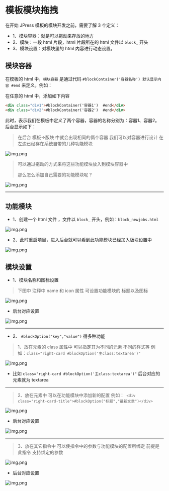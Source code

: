 # 模板模块拖拽

在开始 JPress 模板的模块开发之前，需要了解 3 个定义：
- 1、模块容器：就是可以拖动来存放的地方
- 2、模块：一段 html 片段，html 片段所在的 html 文件以 `block_` 开头
- 3、模块设置：对模块里的 html 内容进行动态设置。

## 模块容器 

在模板的 html 中，`模块容器` 是通过代码 `#blockContainer('容器名称') 默认显示内容 #end` 来定义。例如：

在任意的 html 中，添加如下内容 

```html
<div class="div1">#blockContainer('容器1')  #end</div>
<div class="div2">#blockContainer('容器2')  #end</div>
```

此时，表示我们在模板中定义了两个容器，容器的名称分别为：容器1、容器2。后台显示如下：

> 在后台 模板->版块 中就会出现相同的俩个容器 我们可以对容器进行设计 在左边已经存在系统自带的几种功能模块

![img.png](../image/template/template_16.png)

> 可以通过拖动的方式来将这些功能模块放入到模块容器中
> 
> 那么怎么添加自己需要的功能模块呢 ?

![img.png](../image/template/template_17.png)

----

## 功能模块

* 1、创建一个 html 文件 ，文件以 `block_` 开头，例如：`block_newjobs.html`

![img.png](../image/template/template_18.png)

* 2、此时重启项目，进入后台就可以看到此功能模块已经加入版块设置中

![img.png](../image/template/template_19.png)

## 模块设置

* 1、模块名称和图标设置

>  下图中 注释中 name 和 icon 属性 可设置功能模块的 标题以及图标

![img.png](../image/template/template_24.png)

* 后台对应设置

![img.png](../image/template/template_25.png)

----

* 2、 `#blockOption("key","value")` 得多种功能

>  1、放在元素的 class 属性中 可以指定其为不同的元素 不同的样式等 例如：`class="right-card #blockOption('主class:textarea')"`

![img.png](../image/template/template_26.png)

* 比如 `class="right-card #blockOption('主class:textarea')"` 后台对应的元素就为 textarea

----

>  2、放在元素中 可以在功能模块中添加新的配置 例如：` <div class="right-card-title">#blockOption("标题","最新文章")</div>`

![img.png](../image/template/template_27.png)

* 后台对应设置

![img.png](../image/template/template_28.png)

----

>  3、放在其它指令中 可以使指令中的参数与功能模块的配置所绑定 前提是此指令 支持绑定的参数

![img.png](../image/template/template_29.png)

* 后台对应设置

![img.png](../image/template/template_30.png)
